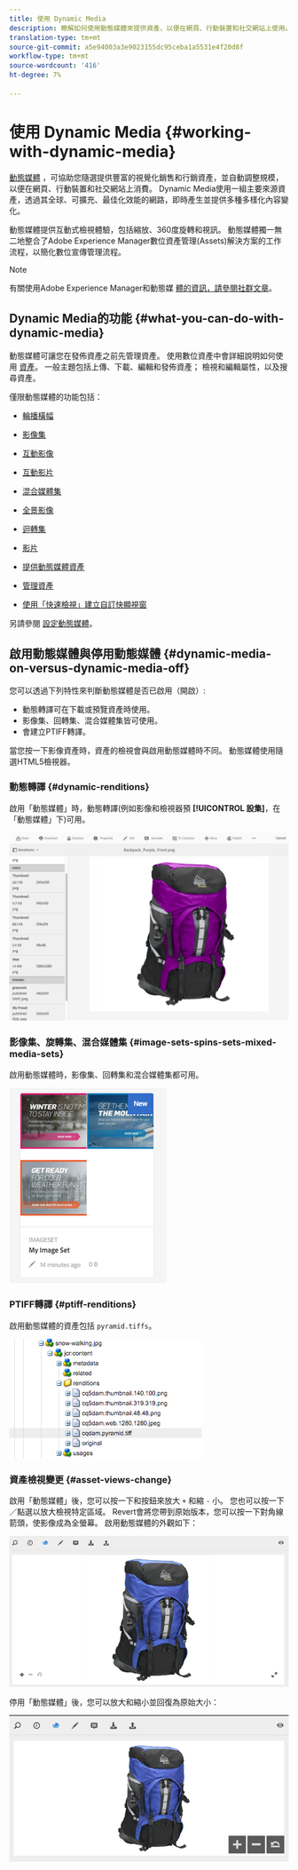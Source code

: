 ```yaml
---
title: 使用 Dynamic Media
description: 瞭解如何使用動態媒體來提供資產，以便在網頁、行動裝置和社交網站上使用。
translation-type: tm+mt
source-git-commit: a5e94003a3e9023155dc95ceba1a5531e4f20d8f
workflow-type: tm+mt
source-wordcount: '416'
ht-degree: 7%

---
```



# 使用 Dynamic Media {#working-with-dynamic-media}

[動態媒體](https://www.adobe.com/solutions/web-experience-management/dynamic-media.html) ，可協助您隨選提供豐富的視覺化銷售和行銷資產，並自動調整規模，以便在網頁、行動裝置和社交網站上消費。 Dynamic Media使用一組主要來源資產，透過其全球、可擴充、最佳化效能的網路，即時產生並提供多種多樣化內容變化。

動態媒體提供互動式檢視體驗，包括縮放、360度旋轉和視訊。 動態媒體獨一無二地整合了Adobe Experience Manager數位資產管理(Assets)解決方案的工作流程，以簡化數位宣傳管理流程。

>[!NOTE]
>
>有關使用Adobe Experience Manager和動態媒 [體的資訊，請參閱社群文章](https://helpx.adobe.com/experience-manager/using/aem_dynamic_media.html)。

## Dynamic Media的功能 {#what-you-can-do-with-dynamic-media}

動態媒體可讓您在發佈資產之前先管理資產。 使用數位資產中會詳細說明如何使用 [資產](/help/assets/manage-digital-assets.md)。 一般主題包括上傳、下載、編輯和發佈資產； 檢視和編輯屬性，以及搜尋資產。

僅限動態媒體的功能包括：

* [輪播橫幅](carousel-banners.md)
* [影像集](image-sets.md)
* [互動影像](interactive-images.md)
* [互動影片](interactive-videos.md)
* [混合媒體集](mixed-media-sets.md)
* [全景影像](panoramic-images.md)

* [迴轉集](spin-sets.md)
* [影片](video.md)
* [提供動態媒體資產](delivering-dynamic-media-assets.md)
* [管理資產](managing-assets.md)
* [使用「快速檢視」建立自訂快顯視窗](custom-pop-ups.md)

另請參閱 [設定動態媒體](administering-dynamic-media.md)。

<!-- 

OBSOLETE UNTIL INTEGRATING SCENE7 TOPIC GETS A MAJOR UPDATE
>[!NOTE]
>
>To understand the differences between using Dynamic Media and integrating Dynamic Media Classic with AEM, see [Dynamic Media Classic integration versus Dynamic Media](/help/sites-cloud/administering/integrating-scene7.md#aem-scene-integration-versus-dynamic-media).

-->

## 啟用動態媒體與停用動態媒體 {#dynamic-media-on-versus-dynamic-media-off}

您可以透過下列特性來判斷動態媒體是否已啟用（開啟）:

* 動態轉譯可在下載或預覽資產時使用。
* 影像集、回轉集、混合媒體集皆可使用。
* 會建立PTIFF轉譯。

當您按一下影像資產時，資產的檢視會與啟用動態媒體時不同。 動態媒體使用隨選HTML5檢視器。

### 動態轉譯 {#dynamic-renditions}

啟用「動態媒體」時，動態轉譯(例如影像和檢視器預 **[!UICONTROL 設集]**，在「動態媒體」下)可用。

![chlimage_1-358](assets/chlimage_1-358.png)

### 影像集、旋轉集、混合媒體集 {#image-sets-spins-sets-mixed-media-sets}

啟用動態媒體時，影像集、回轉集和混合媒體集都可用。

![chlimage_1-359](assets/chlimage_1-359.png)

### PTIFF轉譯 {#ptiff-renditions}

啟用動態媒體的資產包括 `pyramid.tiffs`。

![chlimage_1-360](assets/chlimage_1-360.png)

### 資產檢視變更 {#asset-views-change}

啟用「動態媒體」後，您可以按一下和按鈕來放大 `+` 和縮 `-` 小。 您也可以按一下／點選以放大檢視特定區域。 Revert會將您帶到原始版本，您可以按一下對角線箭頭，使影像成為全螢幕。 啟用動態媒體的外觀如下：

![chlimage_1-361](assets/chlimage_1-361.png)

停用「動態媒體」後，您可以放大和縮小並回復為原始大小：

![chlimage_1-362](assets/chlimage_1-362.png)
